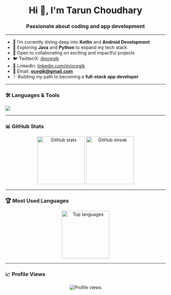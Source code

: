 <h1 align="center">Hi 👋, I'm Tarun Choudhary</h1>
<h3 align="center">Passionate about coding and app development</h3>

---

- 🔭 I’m currently diving deep into **Kotlin** and **Android Development**
- 🌱 Exploring **Java** and **Python** to expand my tech stack
- 🤝 Open to collaborating on exciting and impactful projects
- 🐦 Twitter/X: [@ocegik](https://twitter.com/ocegik)
- 💼 LinkedIn: [linkedin.com/in/ocegik](https://www.linkedin.com/in/ocegik)
- 📧 Email: **ocegik@gmail.com**
- ✨ Building my path to becoming a **full-stack app developer**

---

### 🛠 Languages & Tools
<p align="left">
  <img src="https://skillicons.dev/icons?i=kotlin,java,python,androidstudio,git,cs,cpp,bash,go,mysql,firebase" />
</p>

---

### 📊 GitHub Stats
<p align="center">
  <img src="https://github-readme-stats.vercel.app/api?username=ocegik&show_icons=true&theme=radical" alt="GitHub stats" height="150"/>
  <img src="https://github-readme-streak-stats.herokuapp.com/?user=ocegik&theme=radical" alt="GitHub streak" height="150"/>
</p>

---

### 🏆 Most Used Languages
<p align="center">
  <img src="https://github-readme-stats.vercel.app/api/top-langs/?username=ocegik&layout=compact&theme=radical" alt="Top languages" height="150"/>
</p>

---

### 📈 Profile Views
<p align="center">
  <img src="https://komarev.com/ghpvc/?username=ocegik&label=Profile%20views&color=0e75b6&style=flat" alt="Profile views"/>
</p>




<!---
ocegik/ocegik is a ✨ special ✨ repository because its `README.md` (this file) appears on your GitHub profile.
You can click the Preview link to take a look at your changes.
--->
